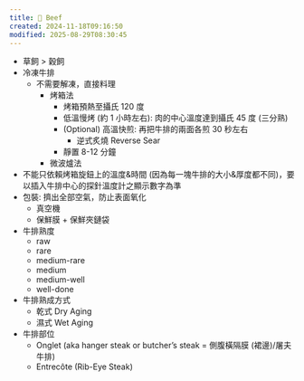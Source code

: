 ```yaml
---
title: 🥩 Beef
created: 2024-11-18T09:16:50
modified: 2025-08-29T08:30:45
---
```


* 草飼 > 穀飼
* 冷凍牛排
	* 不需要解凍，直接料理
		* 烤箱法
			* 烤箱預熱至攝氏 120 度
			* 低溫慢烤 (約 1 小時左右): 肉的中心溫度達到攝氏 45 度 (三分熟)
			* (Optional) 高溫快煎: 再把牛排的兩面各煎 30 秒左右
				* 逆式炙燒 Reverse Sear
			* 靜置 8-12 分鐘
		* 微波爐法
* 不能只依賴烤箱旋鈕上的溫度&時間 (因為每一塊牛排的大小&厚度都不同)，要以插入牛排中心的探針溫度計之顯示數字為準
* 包裝: 擠出全部空氣，防止表面氧化
	* 真空機
	* 保鮮膜 + 保鮮夾鏈袋
* 牛排熟度
	* raw
	* rare
	* medium-rare
	* medium
	* medium-well
	* well-done
* 牛排熟成方式
	* 乾式 Dry Aging
	* 濕式 Wet Aging
* 牛排部位
	* Onglet (aka hanger steak or butcher’s steak = 側腹橫隔膜 (裙邊)/屠夫牛排)
	* Entrecôte (Rib-Eye Steak)
